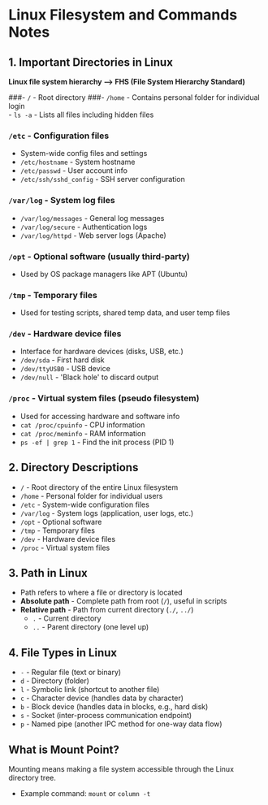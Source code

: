 
# Linux Filesystem and Commands Notes

## 1. Important Directories in Linux

**Linux file system hierarchy --> FHS (File System Hierarchy Standard)**

###- `/` - Root directory
###- `/home` - Contains personal folder for individual login  
    - `ls -a` - Lists all files including hidden files

### `/etc` - Configuration files
- System-wide config files and settings
- `/etc/hostname` - System hostname
- `/etc/passwd` - User account info
- `/etc/ssh/sshd_config` - SSH server configuration

### `/var/log` - System log files
- `/var/log/messages` - General log messages
- `/var/log/secure` - Authentication logs
- `/var/log/httpd` - Web server logs (Apache)

### `/opt` - Optional software (usually third-party)
- Used by OS package managers like APT (Ubuntu)

### `/tmp` - Temporary files
- Used for testing scripts, shared temp data, and user temp files

### `/dev` - Hardware device files
- Interface for hardware devices (disks, USB, etc.)
- `/dev/sda` - First hard disk
- `/dev/ttyUSB0` - USB device
- `/dev/null` - 'Black hole' to discard output

### `/proc` - Virtual system files (pseudo filesystem)
- Used for accessing hardware and software info
- `cat /proc/cpuinfo` - CPU information
- `cat /proc/meminfo` - RAM information
- `ps -ef | grep 1` - Find the init process (PID 1)

## 2. Directory Descriptions

- `/` - Root directory of the entire Linux filesystem
- `/home` - Personal folder for individual users
- `/etc` - System-wide configuration files
- `/var/log` - System logs (application, user logs, etc.)
- `/opt` - Optional software
- `/tmp` - Temporary files
- `/dev` - Hardware device files
- `/proc` - Virtual system files

## 3. Path in Linux

- Path refers to where a file or directory is located
- **Absolute path** - Complete path from root (`/`), useful in scripts
- **Relative path** - Path from current directory (`./`, `../`)
  - `.` - Current directory
  - `..` - Parent directory (one level up)

## 4. File Types in Linux

- `-` - Regular file (text or binary)
- `d` - Directory (folder)
- `l` - Symbolic link (shortcut to another file)
- `c` - Character device (handles data by character)
- `b` - Block device (handles data in blocks, e.g., hard disk)
- `s` - Socket (inter-process communication endpoint)
- `p` - Named pipe (another IPC method for one-way data flow)

## What is Mount Point?

Mounting means making a file system accessible through the Linux directory tree.

- Example command: `mount` or `column -t`
